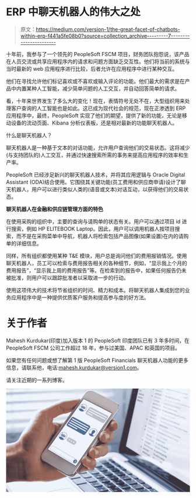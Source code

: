 # ERP 中聊天机器人的伟大之处

> 原文：<https://medium.com/version-1/the-great-facet-of-chatbots-within-erp-f441a5fe08b0?source=collection_archive---------7----------------------->

十年前，我参与了一个领先的 PeopleSoft FSCM 项目，财务团队抱怨说，该产品在人员交流或共享应用程序内的请求和问题方面缺乏交互性。他们将当前的系统与当时最新的 web 应用程序进行比较，后者允许在应用程序中进行某种交互。

他们在寻找允许他们标记喜欢或不喜欢或输入评论的功能。他们最大的需求是在产品中内置某种人工智能，减少简单问题的人工交互，并自动回答简单的请求。

看，十年来世界发生了多么大的变化！现在，表情符号无处不在，大型组织用来处理客户查询的人工智能也是如此。这已成为现代社会的规范，现在正渗透到 ERP 应用程序中，最终，PeopleSoft 实现了他们的期望，提供了新的功能，无论是移动设备的流动页面、Kibana 分析仪表板，还是相对最新的功能聊天机器人。

什么是聊天机器人？

聊天机器人是一种基于文本的对话功能，允许用户查询他们的交易状态。这将减少(与支持团队的)人工交互，并通过快速搜索所需的事务来提高应用程序的效率和生产率。

PeopleSoft 已经涉足新兴的聊天机器人技术，并将其应用逻辑与 Oracle Digital Assistant (ODA)结合使用。它围绕其关键功能(员工费用和供应商申请)设计了聊天机器人，用户可以进行类似人类的(语音或文本)对话互动，以获得他们的交易状态。

**聊天机器人在金融和供应链管理方面的特色**

在使用采购的组织中，主要的查询与请购单的状态有关。用户可以通过项目 id 进行搜索，例如 HP ELITEBOOK Laptop。因此，用户可以调用机器人按项目搜索，而不是在采购菜单中导航，机器人将检索包括产品图像(如果设置)在内的请购单的详细信息。

同样，所有组织都使用某种 T&E 模块，用户总是询问他们的费用报销情况。使用聊天机器人，员工可以检索与费用报告相关的各种细节，例如，“显示我上个月的费用报告”，“显示我上周的费用报告”等。在检索到的报告中，如果任何报告仍未被批准，则用户可以跟踪批准者以采取进一步的行动。

使用这项伟大的技术将节省组织的时间、精力和成本。将聊天机器人集成到您的业务应用程序中是一种提供优质客户服务和提高参与度的好方法。

# 关于作者

Mahesh Kurdukar(印度)加入版本 1 的 PeopleSoft 印度团队已有 3 年多时间，在 PeopleSoft FSCM 公司工作超过 18 年，参与过美国、APAC 和英国的项目。

如果您有任何问题或想了解第 1 版 PeopleSoft Financials 聊天机器人功能的更多信息，请联系他，电话:[mahesh.kurdukar@version1.com](mailto:mahesh.kurdukar@version1.com)。

请关注近期的一系列博客。

![](img/2df02ff6da834b8384883359e61ab59e.png)